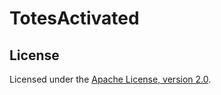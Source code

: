 # TotesActivated

## License
Licensed under the [Apache License, version 2.0](https://www.apache.org/licenses/LICENSE-2.0.html).

